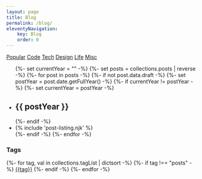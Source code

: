 ```yaml
---
layout: page
title: Blog
permalink: /blog/
eleventyNavigation:
    key: Blog
    order: 0
---
```


<div class="blog two-col">
    <div>
        <div class="tags tags--buttons">
            <a href="/categories/popular">Popular</a>
            <a href="/categories/code">Code</a>
            <a href="/categories/tech">Tech</a>
            <a href="/categories/design">Design</a>
            <a href="/categories/life">Life</a>
            <a href="/categories/misc">Misc</a>
        </div>
        <ul class="unstyled post-list">
            {%- set currentYear = "" -%}
            {%- set posts = collections.posts | reverse -%}
            {%- for post in posts -%}
                {%- if not post.data.draft -%}
                    {%- set postYear = post.date.getFullYear() -%}
                    {%- if currentYear != postYear -%}
                        {%- set currentYear = postYear -%}
                        <li class="post-list__year">
                            <h2>{{ postYear }}</h2>
                        </li>
                    {%- endif -%}
                    <li>{% include 'post-listing.njk' %}</li>
                {%- endif -%}
            {%- endfor -%}
        </ul>
    </div>
    <div>
        <h3>Tags</h3>
        <div class="tags tags--links">
            {%- for tag, val in collections.tagList | dictsort -%}
                {%- if tag !== "posts" -%}
                    <a href="/tags/{{tag}}">{{tag}}</a>
                {%- endif -%}
            {%- endfor -%}
        </div>
    </div>
</div>